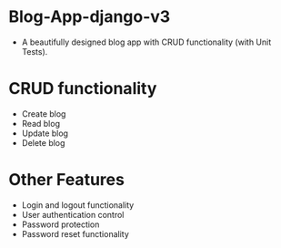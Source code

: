 # Blog-App-django-v3

* A beautifully designed blog app with CRUD functionality (with Unit Tests).

# CRUD functionality
* Create blog
* Read blog
* Update blog
* Delete blog

# Other Features
* Login and logout functionality
* User authentication control
* Password protection 
* Password reset functionality 
